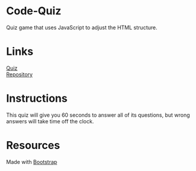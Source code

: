 # Code-Quiz
Quiz game that uses JavaScript to adjust the HTML structure.

# Links
[Quiz](https://jishllg.github.io/Code-Quiz/)<br>
[Repository](https://github.com/jishllg/Code-Quiz)

# Instructions
This quiz will give you 60 seconds to answer all of its questions, but wrong answers will take time off the clock.

# Resources
Made with [Bootstrap](https://getbootstrap.com/)
